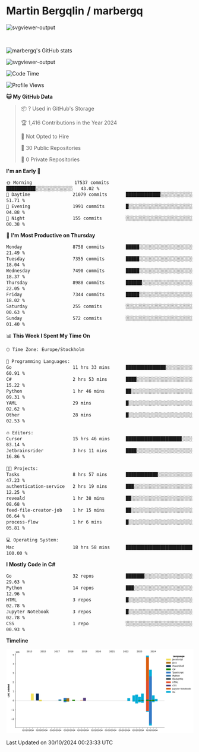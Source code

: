 # Martin Bergqlin / marbergq

![svgviewer-output](https://user-images.githubusercontent.com/2405410/206014777-22d41ecb-c24f-421d-b7d9-bba2cb5bb0de.svg)

<br>

<!--- [![Martin's Week](https://github-readme-stats.vercel.app/api/wakatime?username=marbergq&theme=dark)](https://github.com/anuraghazra/github-readme-stats) -->

![marbergq's GitHub stats](https://github-readme-stats.vercel.app/api?username=marbergq&count_private=true&show_icons=true)

![svgviewer-output](https://wakatime.com/badge/user/3f0a2069-6683-4e19-9a4a-7d21ea815067.svg)

<!--START_SECTION:waka-->
![Code Time](http://img.shields.io/badge/Code%20Time-4%2C524%20hrs%2045%20mins-blue)

![Profile Views](http://img.shields.io/badge/Profile%20Views-0-blue)

**🐱 My GitHub Data** 

> 📦 ? Used in GitHub's Storage 
 > 
> 🏆 1,416 Contributions in the Year 2024
 > 
> 🚫 Not Opted to Hire
 > 
> 📜 30 Public Repositories 
 > 
> 🔑 0 Private Repositories 
 > 
**I'm an Early 🐤** 

```text
🌞 Morning                17537 commits       ███████████░░░░░░░░░░░░░░   43.02 % 
🌆 Daytime                21079 commits       █████████████░░░░░░░░░░░░   51.71 % 
🌃 Evening                1991 commits        █░░░░░░░░░░░░░░░░░░░░░░░░   04.88 % 
🌙 Night                  155 commits         ░░░░░░░░░░░░░░░░░░░░░░░░░   00.38 % 
```
📅 **I'm Most Productive on Thursday** 

```text
Monday                   8758 commits        █████░░░░░░░░░░░░░░░░░░░░   21.49 % 
Tuesday                  7355 commits        █████░░░░░░░░░░░░░░░░░░░░   18.04 % 
Wednesday                7490 commits        █████░░░░░░░░░░░░░░░░░░░░   18.37 % 
Thursday                 8988 commits        ██████░░░░░░░░░░░░░░░░░░░   22.05 % 
Friday                   7344 commits        █████░░░░░░░░░░░░░░░░░░░░   18.02 % 
Saturday                 255 commits         ░░░░░░░░░░░░░░░░░░░░░░░░░   00.63 % 
Sunday                   572 commits         ░░░░░░░░░░░░░░░░░░░░░░░░░   01.40 % 
```


📊 **This Week I Spent My Time On** 

```text
🕑︎ Time Zone: Europe/Stockholm

💬 Programming Languages: 
Go                       11 hrs 33 mins      ███████████████░░░░░░░░░░   60.91 % 
C#                       2 hrs 53 mins       ████░░░░░░░░░░░░░░░░░░░░░   15.22 % 
Python                   1 hr 46 mins        ██░░░░░░░░░░░░░░░░░░░░░░░   09.31 % 
YAML                     29 mins             █░░░░░░░░░░░░░░░░░░░░░░░░   02.62 % 
Other                    28 mins             █░░░░░░░░░░░░░░░░░░░░░░░░   02.53 % 

🔥 Editors: 
Cursor                   15 hrs 46 mins      █████████████████████░░░░   83.14 % 
Jetbrainsrider           3 hrs 11 mins       ████░░░░░░░░░░░░░░░░░░░░░   16.86 % 

🐱‍💻 Projects: 
Tasks                    8 hrs 57 mins       ████████████░░░░░░░░░░░░░   47.23 % 
authentication-service   2 hrs 19 mins       ███░░░░░░░░░░░░░░░░░░░░░░   12.25 % 
reveald                  1 hr 38 mins        ██░░░░░░░░░░░░░░░░░░░░░░░   08.68 % 
feed-file-creator-job    1 hr 15 mins        ██░░░░░░░░░░░░░░░░░░░░░░░   06.64 % 
process-flow             1 hr 6 mins         █░░░░░░░░░░░░░░░░░░░░░░░░   05.81 % 

💻 Operating System: 
Mac                      18 hrs 58 mins      █████████████████████████   100.00 % 
```

**I Mostly Code in C#** 

```text
Go                       32 repos            ███████░░░░░░░░░░░░░░░░░░   29.63 % 
Python                   14 repos            ███░░░░░░░░░░░░░░░░░░░░░░   12.96 % 
HTML                     3 repos             █░░░░░░░░░░░░░░░░░░░░░░░░   02.78 % 
Jupyter Notebook         3 repos             █░░░░░░░░░░░░░░░░░░░░░░░░   02.78 % 
CSS                      1 repo              ░░░░░░░░░░░░░░░░░░░░░░░░░   00.93 % 
```



**Timeline**

![Lines of Code chart](https://raw.githubusercontent.com/marbergq/marbergq/main/assets/bar_graph.png)


 Last Updated on 30/10/2024 00:23:33 UTC
<!--END_SECTION:waka-->
